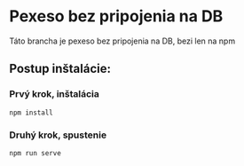 # Pexeso bez pripojenia na DB


Táto brancha je pexeso bez pripojenia na DB, bezi len na npm

## Postup inštalácie:

### Prvý krok, inštalácia
```
npm install
```

### Druhý krok, spustenie
```
npm run serve
```
